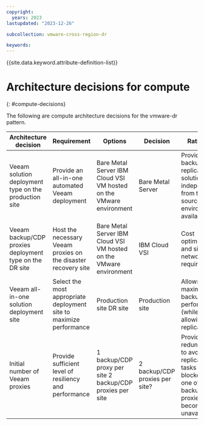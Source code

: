 ```yaml
---
copyright:
  years: 2023
lastupdated: "2023-12-26"

subcollection: vmware-cross-region-dr

keywords:
---
```

{{site.data.keyword.attribute-definition-list}}

# Architecture decisions for compute

{: \#compute-decisions}

The following are compute architecture decisions for the vmware-dr pattern.

| **Architecture decision**                         | **Requirement**                                               | **Options**                                                   | **Decision**             | **Rationale**                                                                                                |
| ------------------------------------------------------- | ------------------------------------------------------------------- | ------------------------------------------------------------------- | ------------------------------ | ------------------------------------------------------------------------------------------------------------------ |
| Veeam solution deployment type on the production site   | Provide an all-in-one automated Veeam deployment                    | Bare Metal Server IBM Cloud VSI VM hosted on the VMware environment | Bare Metal Server              | Provides a backup and replication solution independent from the source environment availability                    |
| Veeam backup/CDP proxies deployment type on the DR site | Host the necessary Veeam proxies on the disaster recovery site      | Bare Metal Server IBM Cloud VSI VM hosted on the VMware environment | IBM Cloud VSI                  | Cost optimized and simplify networking requirements                                                                |
| Veeam all-in-one solution deployment site               | Select the most appropriate deployment site to maximize performance | Production site DR site                                             | Production site                | Allows to maximize the backup performances (while allowing replication)                                            |
| Initial number of Veeam proxies                         | Provide sufficient level of resiliency and performance              | 1 backup/CDP proxy per site 2 backup/CDP proxies per site           | 2 backup/CDP proxies per site? | Provide redundancy to avoid replication tasks to be blocked when one of the backup/CDP proxies becomes unavailable |
